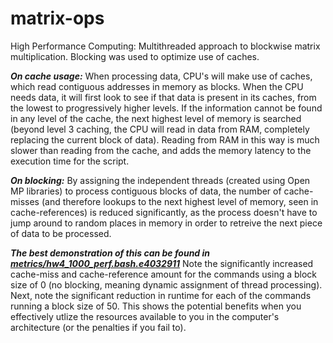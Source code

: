 # matrix-ops
High Performance Computing: Multithreaded approach to blockwise matrix multiplication. Blocking was used to optimize use of caches.

***On cache usage:*** When processing data, CPU's will make use of caches, which read contiguous addresses in memory as blocks. When the CPU needs data, it will first look to see if that data is present in its caches, from the lowest to progressively higher levels. If the information cannot be found in any level of the cache, the next highest level of memory is searched (beyond level 3 caching, the CPU will read in data from RAM, completely replacing the current block of data). Reading from RAM in this way is much slower than reading from the cache, and adds the memory latency to the execution time for the script.

***On blocking:*** By assigning the independent threads (created using Open MP libraries) to process contiguous blocks of data, the number of cache-misses (and therefore lookups to the next highest level of memory, seen in cache-references) is reduced significantly, as the process doesn't have to jump around to random places in memory in order to retreive the next piece of data to be processed.

***The best demonstration of this can be found in [metrics/hw4_1000_perf.bash.e4032911](https://github.com/mullencr/matrix-ops/blob/master/metrics/hw4_1000_perf.bash.e4032911)*** Note the significantly increased cache-miss and cache-reference amount for the commands using a block size of 0 (no blocking, meaning dynamic assignment of thread processing). Next, note the significant reduction in runtime for each of the commands running a block size of 50. This shows the potential benefits when you effectively utlize the resources available to you in the computer's architecture (or the penalties if you fail to).
